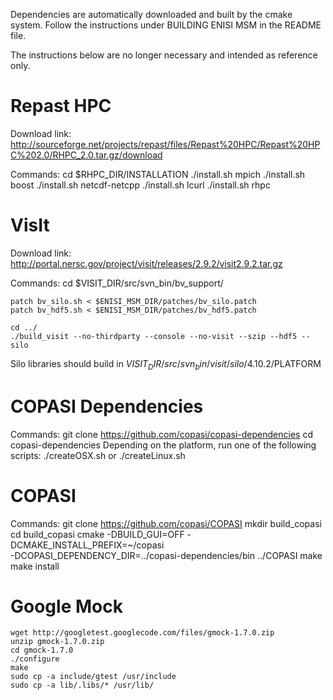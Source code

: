 Dependencies are automatically downloaded and built by the cmake system.
Follow the instructions under BUILDING ENISI MSM in the README file. 

The instructions below are no longer necessary and intended as reference only.

# Repast HPC

Download link:
    http://sourceforge.net/projects/repast/files/Repast%20HPC/Repast%20HPC%202.0/RHPC_2.0.tar.gz/download

Commands:
    cd $RHPC_DIR/INSTALLATION
    ./install.sh mpich
    ./install.sh boost
    ./install.sh netcdf-netcpp
    ./install.sh lcurl
    ./install.sh rhpc

# VisIt

Download link:
    http://portal.nersc.gov/project/visit/releases/2.9.2/visit2.9.2.tar.gz

Commands:
    cd $VISIT_DIR/src/svn_bin/bv_support/

    patch bv_silo.sh < $ENISI_MSM_DIR/patches/bv_silo.patch
    patch bv_hdf5.sh < $ENISI_MSM_DIR/patches/bv_hdf5.patch

    cd ../
    ./build_visit --no-thirdparty --console --no-visit --szip --hdf5 --silo

Silo libraries should build in
    $VISIT_DIR/src/svn_bin/visit/silo/4.10.2/$PLATFORM

# COPASI Dependencies
Commands:
    git clone https://github.com/copasi/copasi-dependencies
    cd copasi-dependencies
  Depending on the platform, run one of the following scripts:
    ./createOSX.sh
  or
    ./createLinux.sh

# COPASI
Commands:
    git clone https://github.com/copasi/COPASI
    mkdir build_copasi
    cd build_copasi
    cmake -DBUILD_GUI=OFF -DCMAKE_INSTALL_PREFIX=~/copasi \
      -DCOPASI_DEPENDENCY_DIR=../copasi-dependencies/bin ../COPASI
    make
    make install

# Google Mock
    wget http://googletest.googlecode.com/files/gmock-1.7.0.zip
    unzip gmock-1.7.0.zip
    cd gmock-1.7.0
    ./configure
    make
    sudo cp -a include/gtest /usr/include
    sudo cp -a lib/.libs/* /usr/lib/

